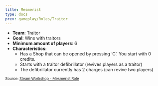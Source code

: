 ```yaml
---
title: Mesmerist
type: docs
prev: gameplay/Roles/Traitor
---
```


- **Team**: Traitor
- **Goal**: Wins with traitors
- **Minimum amount of players**: 6
- **Characteristics**:
  - Has a Shop that can be opened by pressing ‘C’. You start with 0 credits.
  - Starts with a traitor defibrillator (revives players as a traitor)
  - The defibrillator currently has 2 charges (can revive two players)

<small>Source: [Steam Workshop - Mesmerist Role](https://steamcommunity.com/sharedfiles/filedetails/?id=2137829511)</small>
